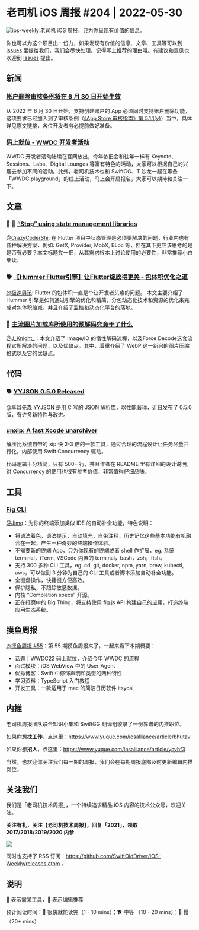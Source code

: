 # 老司机 iOS 周报 #204 | 2022-05-30

![ios-weekly](https://github.com/SwiftOldDriver/iOS-Weekly/blob/master/assets/ios-weekly.png?raw=true)
老司机 iOS 周报，只为你呈现有价值的信息。

你也可以为这个项目出一份力，如果发现有价值的信息、文章、工具等可以到 [Issues](https://github.com/SwiftOldDriver/iOS-Weekly/issues) 里提给我们，我们会尽快处理。记得写上推荐的理由哦。有建议和意见也欢迎到 [Issues](https://github.com/SwiftOldDriver/iOS-Weekly/issues) 提出。

## 新闻

### [帐户删除审核条例将在 6 月 30 日开始生效](https://developer.apple.com/cn/news/?id=12m75xbj)

从 2022 年 6 月 30 日开始，支持创建账户的 App 必须同时支持账户删除功能，这项要求已经加入到了审核条例（[《App Store 审核指南》第 5.1.1(v)](https://developer.apple.com/cn/app-store/review/guidelines/#5.1.1v)）当中，具体详见原文链接，各位开发者务必提前做好准备。

### [码上就位 - WWDC 开发者活动](https://developer.apple.com/cn/news/?id=qnx0slc5)

WWDC 开发者活动陆续在官网放出，今年依旧会和往年一样有 Keynote、Sessions、Labs、Digital Lounges 等富有特色的活动，大家可以根据自己的兴趣去参加不同的活动。此外，老司机技术也和 SwiftGG、T 沙龙一起在筹备 「WWDC.playground」的线上活动，马上会开启报名，大家可以期待和关注一下。

## 文章

### 🌟 🐢 [“Stop” using state management libraries](https://medium.com/flutter-community/stop-using-state-management-libraries-48a81ed7979d)

[@CrazyCoderShi](https://github.com/CrazyCoderShi): 在 Flutter 项目中状态管理是必须要解决的问题，行业内也有各种解决方案，例如: GetX, Provider, MobX, BLoc 等，但在其下更应该思考的是是否有必要？本文标题党一把，从其需求根本上讨论使用的必要性，非常推荐小白细读.

### 🐕 [【Hummer Flutter引擎】让Flutter绽放得更美 - 包体积优化之道](https://mp.weixin.qq.com/s/OnAnOAX1K5TyHbuUjV3LEg)

[@极速男孩](https://github.com/ztlyyznf001): Flutter 的包体积一直是个让开发者头疼的问题。 本文主要介绍了 Hummer 引擎是如何通过引擎的优化和精简，分包动态化技术和资源的优化来完成对包体积缩减。并且介绍了监控和动态化平台的落地。

### 🐎 [主流图片加载库所使用的预解码究竟干了什么](https://dreampiggy.com/2019/01/18/%E4%B8%BB%E6%B5%81%E5%9B%BE%E7%89%87%E5%8A%A0%E8%BD%BD%E5%BA%93%E6%89%80%E4%BD%BF%E7%94%A8%E7%9A%84%E9%A2%84%E8%A7%A3%E7%A0%81%E7%A9%B6%E7%AB%9F%E5%B9%B2%E4%BA%86%E4%BB%80%E4%B9%88/)

[@J_Knight_](https://github.com/knightsj)：本文介绍了 Image/IO 的惰性解码流程，以及Force Decode这套流程它所解决的问题，以及优缺点。其中，着重介绍了 WebP 这一新兴的图片压缩格式以及它的优缺点。

## 代码

### 🐕 [YYJSON 0.5.0 Released](https://github.com/ibireme/yyjson/releases/tag/0.5.0)

[@享耳先森](https://github.com/iblacksun) YYJSON 是用 C 写的 JSON 解析库，以性能著称，近日发布了 0.5.0 版，有许多新特性与改进。

### [unxip: A fast Xcode unarchiver](https://github.com/saagarjha/unxip)

解压比系统自带的 xip 快 2-3 倍的一款工具，通过合理的流程设计让任务尽量并行化，内部使用 Swift Concurrency 驱动。

代码逻辑十分精简，只有 500+ 行，并且作者在 README 里有详细的设计说明，对 Concurrency 的使用也很有参考价值，非常值得仔细品味。

## 工具

### [Fig CLI](https://fig.io)

[@Jimq](https:://github.com/waz0820)：为你的终端添加类似 IDE 的自动补全功能，特色说明：

- 将语法着色，语法提示，自动填充，自带注释，历史记忆这些基本功能有机融合在一起，产生一种奇妙的终端操作体验。
- 不需要新的终端 App，只为你现有的终端或者 shell 作扩展，eg. 系统 terminal，iTerm, VSCode 内置的 terminal，bash，zsh，fish。
- 支持 300 多种 CLI 工具，eg. cd, git, docker, npm, yarn, brew, kubectl, aws，可以做到 3 分钟为自己的 CLI 工具或者脚本添加自动补全功能。
- 全键盘操作，快捷键方便高效。
- 保护隐私，不跟踪敏感数据。
- 内核 “Completion specs” 开源。
- 正在打磨中的 Big Thing，将支持使用 fig.js API 构建自己的应用，打造终端应用生态系统。

## 摸鱼周报

[@摸鱼周报 #55](https://mp.weixin.qq.com/s/zDhnOwOiLGJ_Nwxy5NBePw)：第 55 期摸鱼周报来了，一起来看下本期概要：

* 话题：WWDC22 码上就位，介绍今年 WWDC 的流程
* 面试模块：iOS WebView 中的 User-Agent
* 优秀博客：Swift 中修饰声明和类型的两种特性
* 学习资料：TypeScript 入门教程
* 开发工具：一款适用于 mac 的简洁日历软件 itsycal 

## 内推

老司机周报团队联合知识小集和 SwiftGG 翻译组收录了一份靠谱的内推职位。

如果你想**找工作**，点这里：https://www.yuque.com/iosalliance/article/bhutav

如果你想**招人**，点这里：https://www.yuque.com/iosalliance/article/ycyhf3

当然，也欢迎你关注我们每一期的周报，我们会在每期周报底部及时更新编辑内推岗位。

## 关注我们

我们是「老司机技术周报」，一个持续追求精品 iOS 内容的技术公众号，欢迎关注。

**关注有礼，关注【老司机技术周报】，回复「2021」，领取 2017/2018/2019/2020 内参**

![](https://github.com/SwiftOldDriver/iOS-Weekly/blob/master/assets/qrcode_for_wechat.jpg?raw=true)

同时也支持了 RSS 订阅：https://github.com/SwiftOldDriver/iOS-Weekly/releases.atom 。

## 说明

🚧 表示需某工具，🌟 表示编辑推荐

预计阅读时间：🐎 很快就能读完（1 - 10 mins）；🐕 中等 （10 - 20 mins）；🐢 慢（20+ mins）

